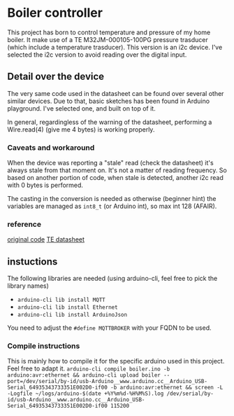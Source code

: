 # Boiler controller
This project has born to control temperature and pressure of my home boiler.
It make use of a TE M32JM-000105-100PG pressure trasducer (which include a temperature trasducer).
This version is an i2c device. I've selected the i2c version to avoid reading over the digital input.

## Detail over the device
The very same code used in the datasheet can be found over several other similar devices.
Due to that, basic sketches has been found in Arduino playground. I've selected one, and built on top of it.

In general, regardingless of the warning of the datasheet, performing a Wire.read(4) (give me 4 bytes) is working properly.

### Caveats and workaround
When the device was reporting a "stale" read (check the datasheet) it's always stale from that moment on.
It's not a matter of reading frequency.
So based on another portion of code, when stale is detected, another i2c read with 0 bytes is performed.

The casting in the conversion is needed as otherwise (beginner hint) the variables are managed as `int8_t` (or Arduino int), so max int 128 (AFAIR).

### reference
[original code](https://forum.arduino.cc/t/ms-4525do/298848/19)
[TE datasheet](https://www.te.com/commerce/DocumentDelivery/DDEController?Action=showdoc&DocId=Data+Sheet%7FM3200%7FA11%7Fpdf%7FEnglish%7FENG_DS_M3200_A11.pdf%7F20010080-00)

## instuctions
The following libraries are needed (using arduino-cli, feel free to pick the library names)
* `arduino-cli lib install MQTT`
* `arduino-cli lib install Ethernet`
* `arduino-cli lib install ArduinoJson`

You need to adjust the `#define MQTTBROKER` with your FQDN to be used.

### Compile instructions
This is mainly how to compile it for the specific arduino used in this project. Feel free to adapt it.
`arduino-cli compile boiler.ino -b arduino:avr:ethernet && arduino-cli upload boiler --port=/dev/serial/by-id/usb-Arduino__www.arduino.cc__Arduino_USB-Serial_64935343733351E002D0-if00 -b arduino:avr:ethernet && screen -L -Logfile ~/logs/arduino-$(date +%Y%m%d-%H%M%S).log /dev/serial/by-id/usb-Arduino__www.arduino.cc__Arduino_USB-Serial_64935343733351E002D0-if00 115200`
